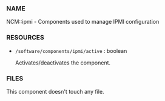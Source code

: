 ### NAME

NCM::ipmi - Components used to manage IPMI configuration

### RESOURCES

- `/software/components/ipmi/active` : boolean

    Activates/deactivates the component.

### FILES

This component doesn't touch any file.
